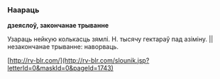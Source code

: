 ### Наараць
**дзеяслоў, закончанае трыванне**

Узараць нейкую колькасць зямлі. Н. тысячу гектараў пад азіміну. || незакончанае трыванне: наворваць.

<a rel="author">[http://rv-blr.com/](http://rv-blr.com/slounik.jsp?letterId=0&maskId=0&pageId=1743)</a>
